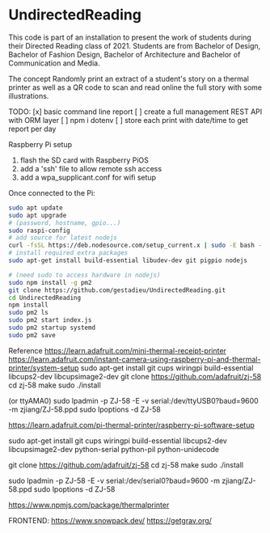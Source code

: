 # UndirectedReading
 This code is part of an installation to present the work of students during their Directed Reading class of 2021. Students are from Bachelor of Design, Bachelor of Fashion Design, Bachelor of Architecture and Bachelor of Communication and Media.

 The concept
 Randomly print an extract of a student's story on a thermal printer as well as
 a QR code to scan and read online the full story with some illustrations.


TODO:
[x] basic command line report
[ ] create a full management REST API with ORM layer
[ ] npm i dotenv 
[ ] store each print with date/time to get report per day

Raspberry Pi setup

1. flash the SD card with Raspberry PiOS
2. add a 'ssh' file to allow remote ssh access
3. add a wpa_supplicant.conf for wifi setup 

Once connected to the Pi:
```sh
sudo apt update 
sudo apt upgrade
# (password, hostname, gpio...)
sudo raspi-config 
# add source for latest nodejs
curl -fsSL https://deb.nodesource.com/setup_current.x | sudo -E bash -
# install required extra packages
sudo apt-get install build-essential libudev-dev git pigpio nodejs
```

```sh
# (need sudo to access hardware in nodejs)
sudo npm install -g pm2 
git clone https://github.com/gestadieu/UndirectedReading.git
cd UndirectedReading
npm install
sudo pm2 ls
sudo pm2 start index.js
sudo pm2 startup systemd
sudo pm2 save
```

Reference
https://learn.adafruit.com/mini-thermal-receipt-printer 
https://learn.adafruit.com/instant-camera-using-raspberry-pi-and-thermal-printer/system-setup
sudo apt-get install git cups wiringpi build-essential libcups2-dev libcupsimage2-dev
git clone https://github.com/adafruit/zj-58
cd zj-58
make
sudo ./install

(or ttyAMA0)
sudo lpadmin -p ZJ-58 -E -v serial:/dev/ttyUSB0?baud=9600 -m zjiang/ZJ-58.ppd
sudo lpoptions -d ZJ-58


https://learn.adafruit.com/pi-thermal-printer/raspberry-pi-software-setup 

sudo apt-get install git cups wiringpi build-essential libcups2-dev libcupsimage2-dev python-serial python-pil python-unidecode

git clone https://github.com/adafruit/zj-58
cd zj-58
make
sudo ./install

sudo lpadmin -p ZJ-58 -E -v serial:/dev/serial0?baud=9600 -m zjiang/ZJ-58.ppd
sudo lpoptions -d ZJ-58

https://www.npmjs.com/package/thermalprinter

FRONTEND:
https://www.snowpack.dev/ 
https://getgrav.org/ 